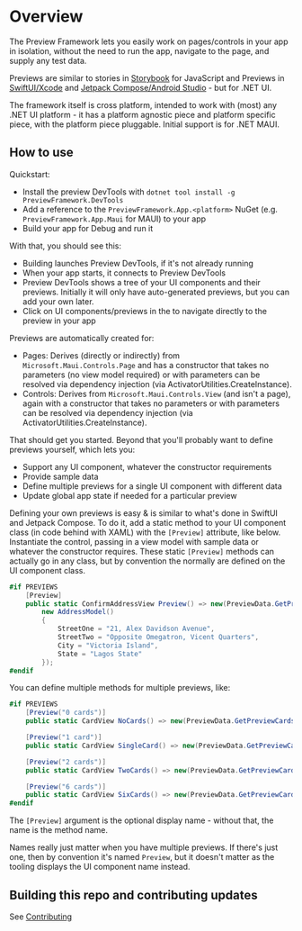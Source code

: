 # Overview

The Preview Framework lets you easily work on pages/controls in your app in isolation, without the
need to run the app, navigate to the page, and supply any test data.

Previews are similar to stories in [Storybook](https://storybook.js.org/) for JavaScript and Previews in
[SwiftUI/Xcode](https://developer.apple.com/documentation/xcode/previewing-your-apps-interface-in-xcode)
and [Jetpack Compose/Android Studio](https://developer.android.com/develop/ui/compose/tooling/previews) -
but for .NET UI.

The framework itself is cross platform, intended to work with (most) any .NET UI platform -
it has a platform agnostic piece and platform specific piece, with the platform piece pluggable.
Initial support is for .NET MAUI.

## How to use

Quickstart:

- Install the preview DevTools with `dotnet tool install -g PreviewFramework.DevTools`
- Add a reference to the `PreviewFramework.App.<platform>` NuGet (e.g. `PreviewFramework.App.Maui` for MAUI) to your app
- Build your app for Debug and run it

With that, you should see this:
- Building launches Preview DevTools, if it's not already running
- When your app starts, it connects to Preview DevTools
- Preview DevTools shows a tree of your UI components and their previews. Initially it will only have auto-generated previews, but you can add your own later.
- Click on UI components/previews in the to navigate directly to the preview in your app

Previews are automatically created for:

- Pages: Derives (directly or indirectly) from `Microsoft.Maui.Controls.Page` and has a constructor that takes no parameters (no view model required) or with parameters can be resolved via dependency injection (via ActivatorUtilities.CreateInstance).
- Controls: Derives from `Microsoft.Maui.Controls.View` (and isn't a page), again with a constructor that takes no parameters or with parameters can be resolved via dependency injection (via ActivatorUtilities.CreateInstance).

That should get you started. Beyond that you'll probably want to define previews yourself, which lets you:

- Support any UI component, whatever the constructor requirements
- Provide sample data
- Define multiple previews for a single UI component with different data
- Update global app state if needed for a particular preview

Defining your own previews is easy & is similar to what's done in SwiftUI and Jetpack Compose. To do it, add a static method to your UI component class (in code behind with XAML) with the `[Preview]` attribute, like below. Instantiate the control, passing in a view model with sample data or whatever the constructor requires. These static `[Preview]` methods can actually go
in any class, but by convention the normally are defined on the UI component class.

```C#
#if PREVIEWS
    [Preview]
    public static ConfirmAddressView Preview() => new(PreviewData.GetPreviewProducts(1), new DeliveryTypeModel(),
        new AddressModel()
        {
            StreetOne = "21, Alex Davidson Avenue",
            StreetTwo = "Opposite Omegatron, Vicent Quarters",
            City = "Victoria Island",
            State = "Lagos State"
        });
#endif
```

You can define multiple methods for multiple previews, like:

```C#
#if PREVIEWS
    [Preview("0 cards")]
    public static CardView NoCards() => new(PreviewData.GetPreviewCards(0));

    [Preview("1 card")]
    public static CardView SingleCard() => new(PreviewData.GetPreviewCards(1));

    [Preview("2 cards")]
    public static CardView TwoCards() => new(PreviewData.GetPreviewCards(2));

    [Preview("6 cards")]
    public static CardView SixCards() => new(PreviewData.GetPreviewCards(6));
#endif
```

The `[Preview]` argument is the optional display name - without that, the name
is the method name.

Names really just matter when you have multiple previews. If there's just one,
then by convention it's named `Preview`, but it doesn't matter as the tooling
displays the UI component name instead.

## Building this repo and contributing updates

See [Contributing](CONTRIBUTING.md)
